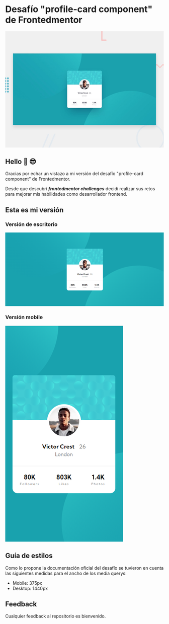 # Desafío "profile-card component" de Frontedmentor 
![Profile card desktop](https://raw.githubusercontent.com/raulpinve/profile-card/main/frontendmentor%20design/design/desktop-preview.jpg)

## Hello :metal:  :sunglasses:

Gracias por echar un vistazo a mi versión del desafío "profile-card component" de Frontedmentor. 

Desde que descubrí <b><i>frontedmentor challenges</i></b> decidí realizar sus retos para mejorar mis habilidades como desarrollador frontend.

## Esta es mi versión 

### Versión de escritorio
![Profile card desktop](https://raw.githubusercontent.com/raulpinve/profile-card/main/preview-desktop.png)
### Versión mobile
![Profile card desktop](https://raw.githubusercontent.com/raulpinve/profile-card/main/preview-mobile.png)

## Guía de estilos
Como lo propone la documentación oficial del desafío se tuvieron en cuenta las siguientes medidas para el ancho de los media querys: 

- Mobile: 375px
- Desktop: 1440px

## Feedback
Cualquier feedback al repositorio es bienvenido.
